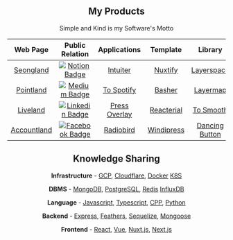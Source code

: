 
<h2 align="center">My Products</h2>
<p align="center">Simple and Kind is my Software's Motto</p>
<table align="center">
<thead>
<tr>
<th align="center">Web Page</th>
<th align="center">Public Relation</th>
<th align="center">Applications</th>
<th align="center">Template</th>
<th>Library</th>
</tr>
</thead>
<tbody>
<tr>
<td align="center"><a href="https://www.seongland.com">Seongland</a></td>
<td align="center"><a href="https://next.seongland.com"><img alt="Notion Badge" src="https://img.shields.io/badge/Notion-white?style=round-square&amp;logo=notion&amp;logoColor=black" /></a></td>
<td align="center"><a href="https://github.com/seonglae/intuiter">Intuiter</a></td>
<td align="center"><a href="https://github.com/seonglae/nuxtify">Nuxtify</a></td>
<td align="center"><a href="https://github.com/seonglae/layerspace">Layerspace</a></td>
</tr>
<tr>
<td align="center"><a href="https://point.seongland.com">Pointland</a></td>
<td align="center"><a href="https://seongland.medium.com/"><img alt="Medium Badge" src="https://img.shields.io/badge/Medium-black?style=round-square&amp;logo=medium&amp;logoColor=white" /></a></td>
<td align="center"><a href="https://github.com/seonglae/to-spotify">To Spotify</a>
</td>
<td align="center"><a href="https://github.com/seonglae/basher">Basher</a></td>
<td align="center"><a href="https://github.com/seonglae/layermap">Layermap</a></td>
</tr>
<tr>
<td align="center"><a href="https://live.seongland.com">Liveland</a></td>
<td align="center"><a href="https://www.linkedin.com/in/seonglae/"><img alt="Linkedin Badge" src="https://img.shields.io/badge/LinkedIn-blue?style=round-square&amp;logo=LinkedIn&amp;logoColor=white" /></a></td>
<td align="center"><a href="https://github.com/seonglae/press-overlay">Press Overlay</a></td>
<td align="center"><a href="https://github.com/seonglae/reacterial">Reacterial</a></td>
<td align="center"><a href="https://github.com/seonglae/to-smooth">To Smooth</a></td>
</tr>
<tr>
<td align="center"><a href="https://account.seongland.com">Accountland</a></td>
<td align="center"><a href="https://www.facebook.com/profile.php?id=100006296858033"><img alt="Facebook Badge" src="https://img.shields.io/badge/Facebook-1877f2?style=round-square&amp;logo=facebook&amp;logoColor=white" /></a></td>
<td align="center"><a href="https://github.com/seonglae/radiobird">Radiobird</a></td>
<td align="center"><a href="https://github.com/seonglae/windipress">Windipress</a></td>
<td align="center"><a href="https://github.com/seonglae/dancing-button">Dancing Button</a></td>
</tr>
</tbody>
</table>

<h2 align="center">Knowledge Sharing</h2>
<p align="center"><strong>Infrastructure</strong> -
<a href="https://seongland.seongland.com/GCP-dc29aee7d3da4cfbaed3f8bce47e8424">GCP</a>,
<a href="https://seongland.seongland.com/Cloudflare-878e4d0e330a430f9b2fe653de49c523">Cloudflare</a>,
<a href="https://seongland.seongland.com/Docker-103c7b90450f45bda55b9b75d0d9e73a">Docker</a>
<a href="https://seongland.seongland.com/Kubernetes-e84d655289d447619f131783283b9b94">K8S</a></p>
<p align="center"><strong>DBMS</strong> -
<a href="https://seongland.seongland.com/mongoDB-2444695fc9c64c75b982098bbb93b5e1">MongoDB</a>,
<a href="https://seongland.seongland.com/PostgreSQL-3ae3f466dca04db5a5e1d1f8560f1cfb">PostgreSQL</a>,
<a href="https://seongland.seongland.com/Redis-0160526170bd4e63a8d0963c98c09fc5">Redis</a>
<a href="https://seongland.seongland.com/InfluxDB-eeccbffc14da40b0944ba7dca325b892">InfluxDB</a></p>
<p align="center"><strong>Language</strong> -
<a href="https://seongland.seongland.com/JavaScript-d8251729bdf14178bd7f08044cd0810a">Javascript</a>,
<a href="https://seongland.seongland.com/Typescript-c30005ca7aeb48189fb2fbf9acad81e3">Typescript</a>,
<a href="https://seongland.seongland.com/C-0716826a645c48d6875b047db04ade44">CPP</a>,
<a href="https://seongland.seongland.com/Python-620b70e49f334d789295ba5c5ad27878">Python</a></p>
<p align="center"><strong>Backend</strong> -
<a href="https://seongland.seongland.com/Express-cae23ff4f4e74a28b492d9bb7ccf42cc">Express</a>,
<a href="https://seongland.seongland.com/Feathers-e1b8acbc3f354aada48afe48e00c222c">Feathers</a>,
<a href="https://seongland.seongland.com/sequelize-eb27e316933f437896497aad33634535">Sequelize</a>,
<a href="https://seongland.seongland.com/Mongoose-1dd2af4c70254bfb8fc48ffe87dfbfab">Mongoose</a></p>
<p align="center"><strong>Frontend</strong> -
<a href="https://seongland.seongland.com/React-6be17656bd6e4fc79074ced55e7f61fd">React</a>,
<a href="https://seongland.seongland.com/Vue-f1e411ee22464799b47cad2c83cee06f">Vue</a>,
<a href="https://seongland.seongland.com/Nuxt-f622f76b0cb64b3dae70c11ddc544114">Nuxt.js</a>,
<a href="https://seongland.seongland.com/Next-js-a75e711438774ea5aaffeb913b3173f0">Next.js</a></p>
